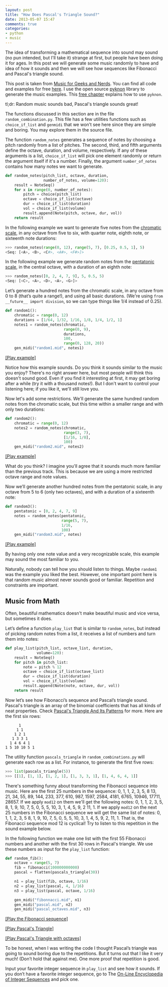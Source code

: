 ```yaml
---
layout: post
title: "How Does Pascal's Triangle Sound?"
date: 2013-05-07 15:47
comments: true
categories:
- python
- music
---
```


The idea of transforming a mathematical sequence into sound may sound
(no pun intended, but I'll take it) strange at first, but people have
been doing it for ages. In this post we will generate some music
randomly to have and idea of how it sounds and then we will see how
sequences like Fibonacci and Pascal's triangle sound.

This post is taken from
[Music for Geeks and Nerds](http://musicforgeeksandnerds.com). You can
find all code and examples for free
[here](http://musicforgeeksandnerds.com/resources.html). I use the
open source [pyknon](https://github.com/kroger/pyknon) library to
generate the music examples. This
[free chapter](https://s3.amazonaws.com/musicforgeeksandnerds.com/Pyknon+from+Music+for+Geeks+and+Nerds.pdf)
explains how to use `pyknon`.

tl;dr: Random music sounds bad, Pascal's triangle sounds great!

<!-- more -->

The functions discussed in this section are in the file
`random_combination.py`. This file has a few utilities functions
such as `choice_if_list` and ``genmidi`` that we won’t see here
since they are simple and boring. You may explore them in the source
file.

The function `random_notes` generates a sequence of notes by
choosing a pitch randomly from a list of pitches. The second, third,
and fifth arguments define the octave, duration, and volume,
respectively. If any of these arguments is a list, `choice_if_list`
will pick one element randomly or return the argument itself if it's a
number. Finally, the argument `number_of_notes` contains how many
notes we want to generate.


``` python
def random_notes(pitch_list, octave, duration,
                 number_of_notes, volume=120):
    result = NoteSeq()
    for x in range(0, number_of_notes):
        pitch = choice(pitch_list)
        octave = choice_if_list(octave)
        dur = choice_if_list(duration)
        vol = choice_if_list(volume)
        result.append(Note(pitch, octave, dur, vol))
    return result
```


In the following example we want to generate five notes from the
[chromatic scale](http://en.wikipedia.org/wiki/Chromatic_scale), in
any octave from five to six, with quarter note, eighth note, or
sixteenth note durations:

``` python
>>> random_notes(range(0, 12), range(5, 7), [0.25, 0.5, 1], 5)
<Seq: [<A>, <B>, <C#>, <A#>, <F#>]>
```

In the following example we generate random notes from the
[pentatonic scale](http://en.wikipedia.org/wiki/Pentatonic_scale), in
the central octave, with a duration of an eighth note:

``` python
>>> random_notes([0, 2, 4, 7, 9], 5, 0.5, 5)
<Seq: [<C>, <A>, <D>, <A>, <G>]>
```

Let’s generate a hundred notes from the chromatic scale, in any octave
from 0 to 8 (that’s quite a range!), and using all basic
durations. (We're using `from __future__ import division`, so we can
type things like 1/4 instead of 0.25).

``` python
def random1():
    chromatic = range(0, 12)
    durations = [1/64, 1/32, 1/16, 1/8, 1/4, 1/2, 1]
    notes1 = random_notes(chromatic,
                          range(0, 9),
                          durations,
                          100,
                          range(0, 128, 20))
    gen_midi("random1.mid", notes1)
```

[[Play example]](http://media.pedrokroger.net/audio/02+random1.mp3)

Notice how this example sounds. Do you think it sounds similar to the
music you enjoy? There's no right answer here, but most people will
think this doesn't sound good. Even if you find it interesting at
first, it may get boring after a while (try it with a thousand
notes!). But I don't want to control your listening here; if you like
it, we'll still love you.


Now let's add some restrictions. We'll generate the same hundred
random notes from the chromatic scale, but this time within a smaller
range and with only two durations:

``` python
def random2():
    chromatic = range(0, 12)
    notes2 = random_notes(chromatic,
                          range(3, 7),
                          [1/16, 1/8],
                          100)
    gen_midi("random2.mid", notes2)
```

[[Play example]](http://media.pedrokroger.net/audio/03+random2.mp3)

What do you think? I imagine you'll agree that it sounds much more
familiar than the previous track. This is because we are using a more
restricted octave range and note values.

Now we’ll generate another hundred notes from the pentatonic scale,
in any octave from 5 to 6 (only two octaves), and with a duration of a
sixteenth note:

``` python
def random3():
    pentatonic = [0, 2, 4, 7, 9]
    notes = random_notes(pentatonic,
                         range(5, 7),
                         1/16,
                         100)
    gen_midi("random3.mid", notes)
```

[[Play example]](http://media.pedrokroger.net/audio/04+random3.mp3)

By having only one note value and a very recognizable scale, this
example may sound the most familiar to you.

Naturally, nobody can tell how you should listen to things. Maybe
`random1` was the example you liked the best. However, one important
point here is that random music almost never sounds good or
familiar. Repetition and constraints are important.



Music from Math
---------------

Often, beautiful mathematics doesn't make beautiful music
and vice versa, but sometimes it does.

Let’s define a function `play_list` that is similar to
`random_notes`, but instead of picking random notes from a list, it
receives a list of numbers and turn them into notes:

``` python
def play_list(pitch_list, octave_list, duration,
              volume=120):
    result = NoteSeq()
    for pitch in pitch_list:
        note = pitch % 12
        octave = choice_if_list(octave_list)
        dur = choice_if_list(duration)
        vol = choice_if_list(volume)
        result.append(Note(note, octave, dur, vol))
    return result
```

Now let’s see how Fibonacci’s sequence and Pascal’s triangle sound.
Pascal's triangle is an array of the binomial coefficients that has
all kinds of neat properties. Check
[Pascal's Triangle And Its Patterns](http://ptri1.tripod.com) for
more. Here are the first six rows:

          1
         1 1
        1 2 1
       1 3 3 1
      1 4 6 4 1
    1 5 10 10 5 1

The utility function `pascals_triangle` in
`random_combinations.py` will generate each row as a list. For
instance, to generate the first five rows:

``` python
>>> list(pascals_triangle(5))
>>> [[1], [1, 1], [1, 2, 1], [1, 3, 3, 1], [1, 4, 6, 4, 1]]
```

There's something funny about transforming the Fibonacci sequence into
music. Here are the first 25 numbers in the sequence: 0, 1, 1, 2,
3, 5, 8 13, 21, 34, 55, 89, 144, 233, 377, 610, 987, 1597, 2584, 4181,
6765, 10946, 17711, 28657. If we apply `mod12` on them we'll get the
following notes: 0, 1, 1, 2, 3, 5, 8, 1, 9, 10, 7, 5, 0, 5, 5, 10, 3,
1, 4, 5, 9, 2 11, 1. If we apply `mod12` on the next 25 numbers in
the Fibonacci sequence we will get the same list of notes: 0, 1, 1, 2,
3, 5 8, 1, 9, 10, 7, 5, 0, 5, 5, 10, 3, 1, 4, 5, 9, 2, 11, 1. That is,
the Fibonacci sequence mod 12 is cyclical! Try to listen to this
repetition in the sound example below.

In the following function we make one list with the first 55 Fibonacci
numbers and another with the first 30 rows in Pascal's triangle. We
use these numbers as input for the `play_list` function:

``` python
def random_fib():
    octave = range(5, 7)
    fib = fibonacci(100000000000)
    pascal = flatten(pascals_triangle(30))

    n1 = play_list(fib, octave, 1/16)
    n2 = play_list(pascal, 4, 1/16)
    n3 = play_list(pascal, octave, 1/16)

    gen_midi("fibonnacci.mid", n1)
    gen_midi("pascal.mid", n2)
    gen_midi("pascal_octaves.mid", n3)
```


[[Play the Fibonacci sequence]](http://media.pedrokroger.net/audio/05+fibonnacci.mp3)

[[Play Pascal's Triangle]](http://media.pedrokroger.net/audio/06+pascal.mp3)

[[Play Pascal's Triangle with octaves]](http://media.pedrokroger.net/audio/07+pascal_octaves.mp3)

To be honest, when I was writing the code I thought Pascal’s triangle
was going to sound boring due to the repetitions. But it turns out
that I like it very much! (Don’t hold that against me). One more proof
that repetition is good.


Input your favorite integer sequence in `play_list` and see how it
sounds. If you don’t have a favorite integer sequence, go to The
[On-Line Encyclopedia of Integer Sequences](https://oeis.org/) and
pick one.
